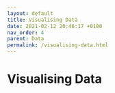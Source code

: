 ```yaml
---
layout: default
title: Visualising Data
date: 2021-02-12 20:46:17 +0100
nav_order: 4
parent: Data
permalink: /visualising-data.html
---
```


# Visualising Data

